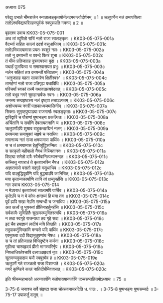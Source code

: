 अध्यायः 075

परेद्युः प्रभाते भीमराजेन स्नातालङ्कृतयोर्नलदमयन्त्योर्दर्शनम् ॥ 1 ॥ ऋतुपर्णेन नलं क्षमापयित्वा ततोऽश्वविद्यापरिग्रहणपूर्वकं स्वपुरम्प्रति गमनम् ॥ 2 ॥

बृहदश्व उवाच 	KK03-05-075-001  
अथ तां व्युषितो रात्रिं नलो राजा स्वलङ्कृतः ।	KK03-05-075-001a  
वैदर्भ्या सहितः काल्यं ददर्श वसुधाधिपम् ॥	KK03-05-075-001c  
ततोऽभिवादयामास प्रयतः श्वशुरं नलः ।	KK03-05-075-002a  
ततो नु दमयन्ती च ववन्दे पितरं शुभा ॥	KK03-05-075-002c  
तं भीमः प्रतिजग्राह पुत्रवत्परया मुदा ।	KK03-05-075-003a  
यथार्हं पूजयित्वा च समाश्वासयत प्रभुः ॥	KK03-05-075-003c  
नलेन सहितां तत्र दमयन्तीं पतिव्रताम् ।	KK03-05-075-004a  
\'अनुजग्राह महता सत्कारेण क्षितीश्वरः\' ॥	KK03-05-075-004c  
तामर्हणां नलो राजा प्रतिगृह्य यथाविधि ।	KK03-05-075-005a  
परिचर्यां स्वकां तस्मै यथावत्प्रत्यवेदयत् ॥	KK03-05-075-005c  
ततो बभूव नगरे सुमहान्हर्षजः स्वनः ।	KK03-05-075-006a  
जनस्य सम्प्रहृष्टस्य नलं दृष्ट्वा तथाऽऽगतम् ॥	KK03-05-075-006c  
अशोभयच्च नगरीं पताकाध्वजमालिनीम् ।	KK03-05-075-007a  
सिक्ताः सुमृष्टपुष्पाढ्या राजमार्गाः स्वलङ्कृताः ॥	KK03-05-075-007c  
द्वारिद्वारि च पौराणां पुष्पभङ्गः प्रकल्पितः ।	KK03-05-075-008a  
अर्चितानि च सर्वाणि देवतायतनानि च ॥	KK03-05-075-008c  
ऋतुपर्णोऽपि शुश्राव बाहुकच्छद्मिनं नलम् ।	KK03-05-075-009a  
दमयन्त्या समायुक्तं जहृषे च नराधिपः ॥	KK03-05-075-009c  
तमानाय्य नलं राजा क्षमयामास पार्थिवः ।	KK03-05-075-010a  
स च तं क्षमयामास हेतुभिर्बुद्धिसम्मितः ॥	KK03-05-075-010c  
स सत्कृतो महीपालो नैषधं विस्मिताननः ।	KK03-05-075-011a  
दिष्ट्या समेतो दारैः स्वैर्भवानित्यभ्यनन्दत ॥	KK03-05-075-011c  
कच्चित्तु नापराधं ते कृतवानस्मि नैषध ।	KK03-05-075-012a  
अज्ञातवासे वसतो मद्गृहे वसुधाधिप ॥	KK03-05-075-012c  
यदि वाऽबुद्धिपूर्वाणि यदि बुद्ध्याऽपि कानिचित् ।	KK03-05-075-013a  
मया कृतान्यकार्याणि तानि त्वं क्षन्तुमर्हसि ॥	KK03-05-075-013c  
नल उवाच 	KK03-05-075-014  
न मेऽपराधं कृतवांस्त्वं स्वल्पमपि पार्थिव ।	KK03-05-075-014a  
कृतेऽपि च न मे कोपः क्षन्तव्यं हि मया तव ॥	KK03-05-075-014c  
पूर्वं ह्यपि सखा मेऽसि सम्बन्धी च जनाधिप ।	KK03-05-075-015a  
अत ऊर्ध्वं तु भूयस्त्वं प्रीतिमाहर्तुमर्हसि ॥	KK03-05-075-015c  
सर्वकामैः सुविहितैः सुखमस्म्युषितस्त्वयि ।	KK03-05-075-016a  
न तथा स्वगृहे राजन्यथा तव गृहे सदा ॥	KK03-05-075-016c  
इदं चैव हयज्ञानं त्वदीयं मयि तिष्ठति ।	KK03-05-075-017a  
तदुपाकर्तुमिच्छामि मन्यसे यदि पार्थिव ॥	KK03-05-075-017c  
एवमुक्त्वा ददौ विद्यामृतुपर्णाय नैषधः ।	KK03-05-075-018a  
स च तां प्रतिजग्राह विधिदृष्टेन कर्मणा ॥	KK03-05-075-018c  
गृहीत्वा चाश्वहृदयं प्रीतो भागस्वरिर्नृप ।	KK03-05-075-019a  
निषधाधिपतेश्चापि दत्त्वाऽक्षहृदयं नृपः ।	KK03-05-075-019c  
सूतमन्यमुपादाय ययौ स्वपुरमेव ह ॥	KK03-05-075-019e  
ऋतुपर्णे गते राजन्नलो राजा विशाम्पते ।	KK03-05-075-020a  
नगरे कुण्डिने कालं नातिदीर्घमिवावसत् ॥	KK03-05-075-020c  

इति श्रीमन्महाभारते अरण्यपर्वणि नलोपाख्यानपर्वणि पञ्चसप्ततितमोऽध्यायः ॥ 75 ॥

3-75-6 जनाश्च सर्वे संहृष्टा राजा चोत्सवमाचरदिति ध. पाठः . । 3-75-8 पुष्पभङ्गः पुष्पसम्मर्दः ॥ 3-75-17 उपाकर्तुं दातुम् ॥
